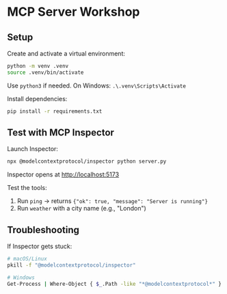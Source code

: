 # MCP Server Workshop

## Setup

Create and activate a virtual environment:

```bash
python -m venv .venv
source .venv/bin/activate
```

Use `python3` if needed. On Windows: `.\.venv\Scripts\Activate`

Install dependencies:

```bash
pip install -r requirements.txt
```

## Test with MCP Inspector

Launch Inspector:

```bash
npx @modelcontextprotocol/inspector python server.py
```

Inspector opens at [http://localhost:5173](http://localhost:5173)

Test the tools:
1. Run `ping` → returns `{"ok": true, "message": "Server is running"}`
2. Run `weather` with a city name (e.g., "London")

## Troubleshooting

If Inspector gets stuck:

```bash
# macOS/Linux
pkill -f "@modelcontextprotocol/inspector"

# Windows
Get-Process | Where-Object { $_.Path -like "*@modelcontextprotocol*" } | Stop-Process
```